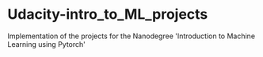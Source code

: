 # Udacity-intro_to_ML_projects
Implementation of the projects for the Nanodegree 'Introduction to Machine Learning using Pytorch'
